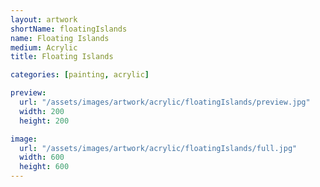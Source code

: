 ```yaml
---
layout: artwork
shortName: floatingIslands
name: Floating Islands
medium: Acrylic
title: Floating Islands

categories: [painting, acrylic]

preview:
  url: "/assets/images/artwork/acrylic/floatingIslands/preview.jpg"
  width: 200
  height: 200

image:
  url: "/assets/images/artwork/acrylic/floatingIslands/full.jpg"
  width: 600
  height: 600
---
```

